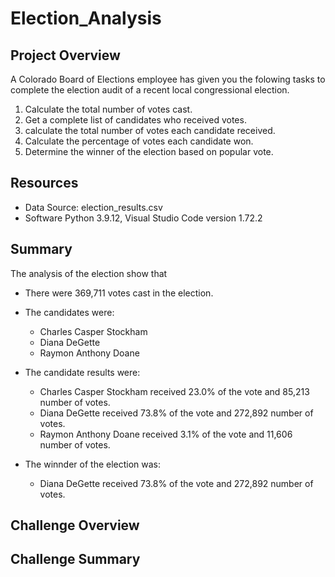 # Election_Analysis

## Project Overview
A Colorado Board of Elections employee has given you the folowing tasks to complete the election audit of a recent local congressional election.

1. Calculate the total number of votes cast.
2. Get a complete list of candidates who received votes.
3. calculate the total number of votes each candidate received.
4. Calculate the percentage of votes each candidate won.
5. Determine the winner of the election based on popular vote.

## Resources
- Data Source: election_results.csv
- Software Python 3.9.12, Visual Studio Code version 1.72.2

## Summary
The analysis of the election show that
- There were 369,711 votes cast in the election.
- The candidates were:
    - Charles Casper Stockham
    - Diana DeGette
    - Raymon Anthony Doane

- The candidate results were:
    - Charles Casper Stockham received 23.0% of the vote and 85,213 number of votes.
    - Diana DeGette received 73.8% of the vote and 272,892 number of votes.
    - Raymon Anthony Doane received 3.1% of the vote and 11,606 number of votes.

- The winnder of the election was:
    - Diana DeGette received 73.8% of the vote and 272,892 number of votes.

## Challenge Overview

## Challenge Summary
